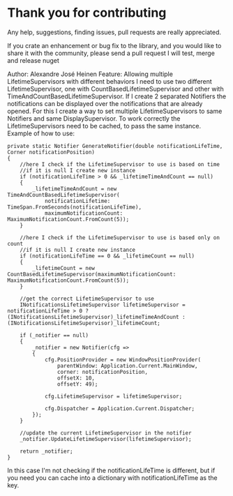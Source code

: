 # Thank you for contributing

Any help, suggestions, finding issues, pull requests are really appreciated.

If you crate an enhancement or bug fix to the library, and you would like to share it with the community, please send a pull request
I will test, merge and release nuget

Author: Alexandre José Heinen
Feature: Allowing multiple LifetimeSupervisors with different behaviors
I need to use two different LifetimeSupervisor, one with CountBasedLifetimeSupervisor and other with TimeAndCountBasedLifetimeSupervisor. If I create 2 separated Notifiers the notifications can be displayed over the notifications that are already opened.
For this I create a way to set multiple LifetimeSupervisors to same Notifiers and same DisplaySupervisor.
To work correctly the LifetimeSupervisors need to be cached, to pass the same instance.
Example of how to use:

```
private static Notifier GenerateNotifier(double notificationLifeTime, Corner notificationPosition)
{
    //here I check if the LifetimeSupervisor to use is based on time
    //if it is null I create new instance
    if (notificationLifeTime > 0 && _lifetimeTimeAndCount == null)
    {
        _lifetimeTimeAndCount = new TimeAndCountBasedLifetimeSupervisor(
            notificationLifetime: TimeSpan.FromSeconds(notificationLifeTime),
            maximumNotificationCount: MaximumNotificationCount.FromCount(5));
    }
    
    //here I check if the LifetimeSupervisor to use is based only on count
    //if it is null I create new instance
    if (notificationLifeTime == 0 && _lifetimeCount == null)
    {
        _lifetimeCount = new CountBasedLifetimeSupervisor(maximumNotificationCount: MaximumNotificationCount.FromCount(5));
    }

    //get the correct LifetimeSupervisor to use
    INotificationsLifetimeSupervisor lifetimeSupervisor = notificationLifeTime > 0 ? (INotificationsLifetimeSupervisor)_lifetimeTimeAndCount : (INotificationsLifetimeSupervisor)_lifetimeCount;

    if (_notifier == null)
    {
        _notifier = new Notifier(cfg =>
        {
            cfg.PositionProvider = new WindowPositionProvider(
                parentWindow: Application.Current.MainWindow,
                corner: notificationPosition,
                offsetX: 10,
                offsetY: 49);

            cfg.LifetimeSupervisor = lifetimeSupervisor;

            cfg.Dispatcher = Application.Current.Dispatcher;
        });
    }

    //update the current LifetimeSupervisor in the notifier
    _notifier.UpdateLifetimeSupervisor(lifetimeSupervisor);

    return _notifier;
}
```

In this case I'm not checking if the notificationLifeTime is different, but if you need you can cache into a dictionary with notificationLifeTime as the key.
